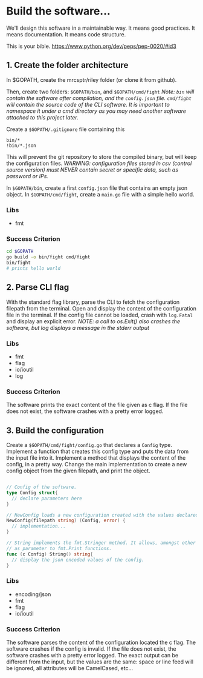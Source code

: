 # Build the software...

We'll design this software in a maintainable way. It means good practices. It means documentation.
It means code structure.

This is your bible.
https://www.python.org/dev/peps/pep-0020/#id3

## 1. Create the folder architecture

In $GOPATH, create  the mrcsptr/riley folder (or clone it from github).

Then, create two folders: `$GOPATH/bin`, and `$GOPATH/cmd/fight`
_Note: `bin` will contain the software after compilation, and the `config.json` file. `cmd/fight` will contain the source code of the CLI software. It is important to namespace it under a cmd directory as you may need another software attached to this project later._

Create a `$GOPATH/.gitignore` file containing this
```
bin/*
!bin/*.json
```

This will prevent the git repository to store the compiled binary, but will keep the configuration files.
_WARNING: configuration files stored in csv (control source version) *must NEVER* contain secret or specific data, such as password or IPs._

In `$GOPATH/bin`, create a first `config.json` file that contains an empty json object.
In `$GOPATH/cmd/fight`, create a `main.go` file with a simple hello world.

### Libs
- fmt

### Success Criterion

```sh
cd $GOPATH
go build -o bin/fight cmd/fight
bin/fight
# prints hello world
```

## 2. Parse CLI flag

With the standard flag library, parse the CLI to fetch the configuration filepath from the terminal.
Open and display the content of the configuration file in the terminal.
If the config file cannot be loaded, crash with `log.Fatal` and display an explicit error.
_NOTE: a call to os.Exit() also crashes the software, but log displays a message in the stderr output_

### Libs
- fmt
- flag
- io/ioutil
- log

### Success Criterion

The software prints the exact content of the file given as c flag.
If the file does not exist, the software crashes with a pretty error logged.

## 3. Build the configuration

Create a `$GOPATH/cmd/fight/config.go` that declares a `Config` type.
Implement a function that creates this config type and puts the data from the input file into it.
Implement a method that displays the content of the config, in a pretty way.
Change the main implementation to create a new config object from the given filepath, and print the object.

```go

// Config of the software.
type Config struct{
  // declare parameters here
}

// NewConfig loads a new configuration created with the values declared in the json of the filepath.
NewConfig(filepath string) (Config, error) {
  // implementation...
}

// String implements the fmt.Stringer method. It allows, amongst other things, a pretty display of the receiver when passed
// as parameter to fmt.Print functions.
func (c Config) String() string{
  // display the json encoded values of the config.
}
```

### Libs
- encoding/json
- fmt
- flag
- io/ioutil

### Success Criterion

The software parses the content of the configuration located the c flag.
The software crashes if the config is invalid.
If the file does not exist, the software crashes with a pretty error logged.
The exact output can be different from the input, but the values are the same: space or line feed will be ignored, all attributes will be CamelCased, etc...
